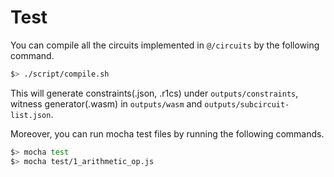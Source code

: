 # Test

You can compile all the circuits implemented in `@/circuits` by the following command.

```Bash
$> ./script/compile.sh
```

This will generate constraints(.json, .r1cs) under `outputs/constraints`, witness generator(.wasm) in `outputs/wasm` and `outputs/subcircuit-list.json`.

Moreover, you can run mocha test files by running the following commands.

```Bash
$> mocha test
$> mocha test/1_arithmetic_op.js
```
